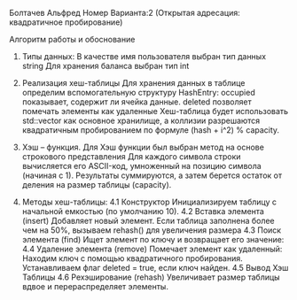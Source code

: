 Болтачев Альфред
Номер Варианта:2 (Открытая адресация: квадратичное пробирование)

Алгоритм работы и обоснование 
1) Типы данных:
В качестве имя пользователя выбран тип данных string
Для хранения баланса выбран тип int

2) Реализация хеш-таблицы
Для хранения данных в таблице определим вспомогательную структуру HashEntry:
occupied показывает, содержит ли ячейка данные.
deleted позволяет помечать элементы как удаленные
Хеш-таблица будет использовать std::vector<HashEntry> как основное хранилище, а коллизии разрешаются квадратичным пробированием по формуле (hash + i^2) % capacity.

3) Хэш – функция. Для Хэш функции был выбран метод на основе строкового представления 
Для каждого символа строки вычисляется его ASCII-код, умноженный на позицию символа (начиная с 1).
Результаты суммируются, а затем берется остаток от деления на размер таблицы (capacity).

4) Методы хеш-таблицы:
4.1 Конструктор
Инициализируем таблицу с начальной емкостью (по умолчанию 10).
4.2 Вставка элемента (insert)
Добавляет новый элемент. Если таблица заполнена более чем на 50%, вызываем rehash() для увеличения размера
4.3 Поиск элемента (find)
Ищет элемент по ключу и возвращает его значение:
4.4 Удаление элемента (remove)
Помечает элемент как удаленный:
Находим ключ с помощью квадратичного пробирования.
Устанавливаем флаг deleted = true, если ключ найден.
4.5 Вывод Хэш Таблицы
4.6 Рехэширование (rehash)
Увеличивает размер таблицы вдвое и перераспределяет элементы.

